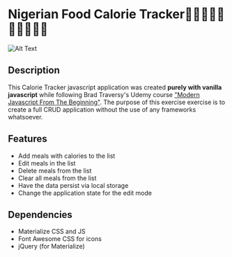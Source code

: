 Nigerian Food Calorie Tracker🍕🍖🍔🍟🍩🍜🍝🍲🥙🍰
===============
![Alt Text](https://media.giphy.com/media/H6hZQgKR50nOlOVbT1/giphy.gif)
## Description
This Calorie Tracker javascript application was created **purely with vanilla javascript** while following Brad Traversy's Udemy course ["Modern Javascript From The Beginning"](https://www.udemy.com/modern-javascript-from-the-beginning/).
The purpose of this exercise exercise is to create a full CRUD application without the use of any frameworks whatsoever.

## Features
* Add meals with calories to the list
* Edit meals in the list 
* Delete meals from the list
* Clear all meals from the list
* Have the data persist via local storage
* Change the application state for the edit mode

## Dependencies
* Materialize CSS and JS
* Font Awesome CSS for icons
* jQuery (for Materialize)
